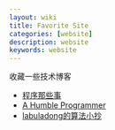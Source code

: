 ```yaml
---
layout: wiki
title: Favorite Site
categories: [website]
description: website
keywords: website
---
```


收藏一些技术博客

- [程序那些事](http://www.flydean.com/)
- [A Humble Programmer](https://hezhigang.github.io/)
- [labuladong的算法小抄](https://labuladong.gitbook.io/algo/)

